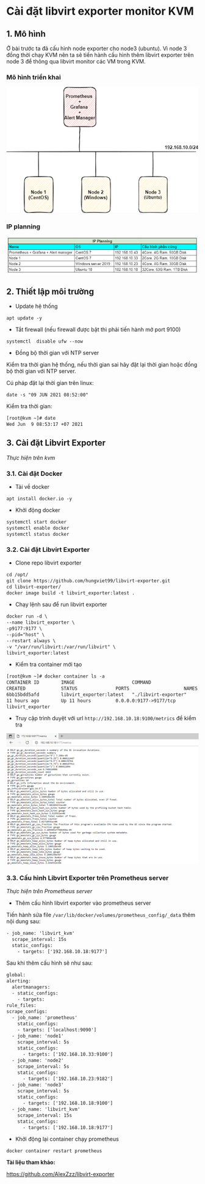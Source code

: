 # Cài đặt libvirt exporter monitor KVM

## 1. Mô hình 

Ở bài trước ta đã cấu hình node exporter cho node3 (ubuntu). Vì node 3 đồng thời chạy KVM nên ta sẽ tiến hành cấu hình thêm libvirt exporter trên node 3 để thông qua libvirt monitor các VM trong KVM.

### Mô hình triển khai 

![deploy](./images/trienkhai.png)

### IP planning 

![ipplanning](./images/ipplanning.png)

## 2. Thiết lập môi trường

- Update hệ thống

```
apt update -y
```
 
- Tắt firewall (nếu firewall được bật thì phải tiến hành mở port 9100)

```
systemctl  disable ufw --now
```

- Đồng bộ thời gian với NTP server

Kiểm tra thời gian hệ thống, nếu thời gian sai hãy đặt lại thời gian hoặc đồng bộ thời gian với NTP server.

Cú pháp đặt lại thời gian trên linux:

```
date -s "09 JUN 2021 08:52:00"
```

Kiểm tra thời gian:

```
[root@kvm ~]# date
Wed Jun  9 08:53:17 +07 2021
```

## 3. Cài đặt Libvirt Exporter

*Thực hiện trên kvm*

### 3.1. Cài đặt Docker

- Tải về docker 

```
apt install docker.io -y
```

-  Khởi động docker

```
systemctl start docker
systemctl enable docker
systemctl status docker
```

### 3.2. Cài đặt Libvirt Exporter

- Clone repo libvirt exporter

```
cd /opt/
git clone https://github.com/hungviet99/libvirt-exporter.git
cd libvirt-exporter/
docker image build -t libvirt_exporter:latest .
```

- Chạy lệnh sau để run libvirt exporter

```
docker run -d \
--name libvirt_exporter \
-p9177:9177 \
--pid="host" \
--restart always \
-v "/var/run/libvirt:/var/run/libvirt" \
libvirt_exporter:latest
```

- Kiểm tra container mới tạo

```
[root@kvm ~]# docker container ls -a
CONTAINER ID        IMAGE                     COMMAND                CREATED             STATUS              PORTS                    NAMES
6bb15bdd5afd        libvirt_exporter:latest   "./libvirt-exporter"   11 hours ago        Up 11 hours         0.0.0.0:9177->9177/tcp   libvirt_exporter
```

- Truy cập trình duyệt với url `http://192.168.10.18:9100/metrics` để kiểm tra

![anh1](./images/kvm2.png)

### 3.3. Cấu hình Libvirt Exporter trên Prometheus server

*Thực hiện trên Prometheus server*

- Thêm cấu hình libvirt exporter vào prometheus server

Tiến hành sửa file `/var/lib/docker/volumes/prometheus_config/_data` thêm nội dung sau:

```
- job_name: 'libvirt_kvm'
  scrape_interval: 15s
  static_configs:
    - targets: ['192.168.10.18:9177']
```

Sau khi thêm cấu hình sẽ như sau:

```
global:
alerting:
  alertmanagers:
  - static_configs:
    - targets:
rule_files:
scrape_configs:
  - job_name: 'prometheus'
    static_configs:
    - targets: ['localhost:9090']
  - job_name: 'node1'
    scrape_interval: 5s
    static_configs:
      - targets: ['192.168.10.33:9100']
  - job_name: 'node2'
    scrape_interval: 5s
    static_configs:
      - targets: ['192.168.10.23:9182']
  - job_name: 'node3'
    scrape_interval: 5s
    static_configs:
      - targets: ['192.168.10.18:9100']
  - job_name: 'libvirt_kvm'
    scrape_interval: 15s
    static_configs:
      - targets: ['192.168.10.18:9177']
```

- Khởi động lại container chạy prometheus 

```
docker container restart prometheus
```

**Tài liệu tham khảo:**

https://github.com/AlexZzz/libvirt-exporter